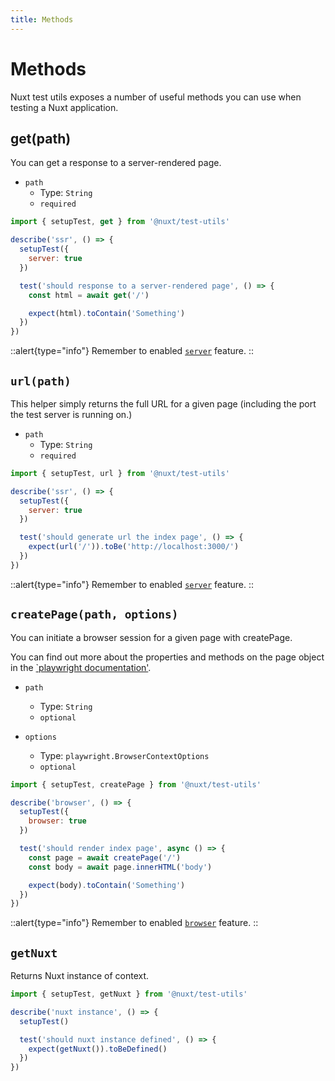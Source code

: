 ```yaml
---
title: Methods
---
```


# Methods

Nuxt test utils exposes a number of useful methods you can use when testing a Nuxt application.

## get(path)

You can get a response to a server-rendered page.

* `path`
  * Type: `String`
  * `required`

```js
import { setupTest, get } from '@nuxt/test-utils'

describe('ssr', () => {
  setupTest({
    server: true
  })

  test('should response to a server-rendered page', () => {
    const html = await get('/')

    expect(html).toContain('Something')
  })
})
```

::alert{type="info"}
Remember to enabled [`server`](/getting-started/setup#server) feature.
::

## `url(path)`

This helper simply returns the full URL for a given page (including the port the test server is running on.)

* `path`
  * Type: `String`
  * `required`

```js
import { setupTest, url } from '@nuxt/test-utils'

describe('ssr', () => {
  setupTest({
    server: true
  })

  test('should generate url the index page', () => {
    expect(url('/')).toBe('http://localhost:3000/')
  })
})
```

::alert{type="info"}
Remember to enabled [`server`](/getting-started/setup#server) feature.
::

## `createPage(path, options)`

You can initiate a browser session for a given page with createPage.

You can find out more about the properties and methods on the page object in the [`playwright documentation'](https://playwright.dev/docs/pom).

* `path`
  * Type: `String`
  * `optional`

* `options`
  * Type: `playwright.BrowserContextOptions`
  * `optional`

```js
import { setupTest, createPage } from '@nuxt/test-utils'

describe('browser', () => {
  setupTest({
    browser: true
  })

  test('should render index page', async () => {
    const page = await createPage('/')
    const body = await page.innerHTML('body')

    expect(body).toContain('Something')
  })
})
```

::alert{type="info"}
Remember to enabled [`browser`](/getting-started/setup#browser) feature.
::

## `getNuxt`

Returns Nuxt instance of context.

```js
import { setupTest, getNuxt } from '@nuxt/test-utils'

describe('nuxt instance', () => {
  setupTest()

  test('should nuxt instance defined', () => {
    expect(getNuxt()).toBeDefined()
  })
})
```
